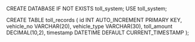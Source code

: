 CREATE DATABASE IF NOT EXISTS toll_system;
USE toll_system;

CREATE TABLE toll_records (
  id INT AUTO_INCREMENT PRIMARY KEY,
  vehicle_no VARCHAR(20),
  vehicle_type VARCHAR(30),
  toll_amount DECIMAL(10,2),
  timestamp DATETIME DEFAULT CURRENT_TIMESTAMP
);
